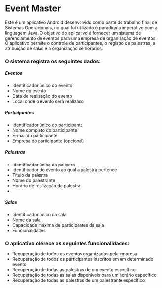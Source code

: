 # Event Master
<p>
Este é um aplicativo Android desenvolvido como parte do trabalho final de Sistemas Operacionais, no qual foi utilizado o paradigma imperativo com a linguagem Java. O objetivo do aplicativo é fornecer um sistema de gerenciamento de eventos para uma empresa de organização de eventos. O aplicativo permite o controle de participantes, o registro de palestras, a atribuição de salas e a organização de horários.
</p>

### O sistema registra os seguintes dados:

##### Eventos
- Identificador único do evento
- Nome do evento
- Data de realização do evento
- Local onde o evento será realizado

##### Participantes
- Identificador único do participante
- Nome completo do participante
- E-mail do participante
- Empresa do participante (opcional)

##### Palestras
- Identificador único da palestra
- Identificador do evento ao qual a palestra pertence
- Título da palestra
- Nome do palestrante
- Horário de realização da palestra
- 
##### Salas
- Identificador único da sala
- Nome da sala
- Capacidade máxima de participantes da sala
- Funcionalidades

### O aplicativo oferece as seguintes funcionalidades:

- Recuperação de todos os eventos organizados pela empresa
- Recuperação de todos os participantes inscritos em um determinado evento
- Recuperação de todas as palestras de um evento específico
- Recuperação de todas as salas disponíveis para um horário específico
- Recuperação de todas as palestras de um palestrante específico

